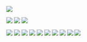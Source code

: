 ![](http://antzuhl.cn:4000/get/@TENX-S.readme)

[![](https://img.shields.io/badge/Linux-ubuntu-33aadd?style=flat-square&logo=ubuntu&logoColor=ffffff)](https://ubuntu.com/) 
[![](https://img.shields.io/badge/macOS-Catalina-292e33?style=flat-square&logo=apple&logoColor=ffffff)](https://www.apple.com/macbook-pro/)
[![](https://img.shields.io/badge/Windows_10-Pro-292e33?style=flat-square&logo=windows&logoColor=ffffff)](https://www.microsoft.com/en-us/windows/)

[![](https://img.shields.io/badge/-Rust-007396?style=flat-square&logo=Rust&logoColor=ffffff)](https://www.rust-lang.org/)
[![](https://img.shields.io/badge/-Go-007396?style=flat-square&logo=Go&logoColor=ffffff)](https://golang.org/)
[![](https://img.shields.io/badge/-C-007396?style=flat-square&logo=C&logoColor=ffffff)](https://en.wikipedia.org/wiki/C_(programming_language))
[![](https://img.shields.io/badge/-Python3-007396?style=flat-square&logo=Python&logoColor=ffffff)](https://www.python.org/)
[![](https://img.shields.io/badge/-Swift-007396?style=flat-square&logo=Swift&logoColor=ffffff)](https://swift.org/)
[![](https://img.shields.io/badge/-Ocaml-007396?style=flat-square&logo=Ocaml&logoColor=ffffff)](https://ocaml.org/)
[![](https://img.shields.io/badge/-Haskell-007396?style=flat-square&logo=Haskell&logoColor=ffffff)](https://www.haskell.org/)
[![](https://img.shields.io/badge/-Bash-007396?style=flat-square&logo=bash&logoColor=ffffff)](https://www.gnu.org/software/bash/)
[![](https://img.shields.io/badge/-Zsh-007396?style=flat-square&logo=zsh&logoColor=ffffff)](https://www.zsh.org/)
[![](https://img.shields.io/badge/-NeoVim-007396?style=flat-square&logo=NeoVim&logoColor=ffffff)](https://neovim.io/)
